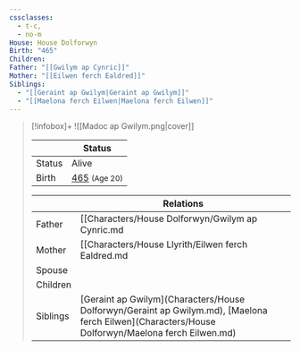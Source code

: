 ```yaml
---
cssclasses:
  - t-c,
  - no-m
House: House Dolforwyn
Birth: "465"
Children: 
Father: "[[Gwilym ap Cynric]]"
Mother: "[[Eilwen ferch Ealdred]]"
Siblings:
  - "[[Geraint ap Gwilym|Geraint ap Gwilym]]"
  - "[[Maelona ferch Eilwen|Maelona ferch Eilwen]]"
---
```

> [!infobox]+
> ![[Madoc ap Gwilym.png|cover]]
>
> || Status   |
> | ---- | ---- |
> |Status| Alive|
> |Birth| [465](465) <small>(Age 20)</small> |
>
> || Relations   |
> | ---- | ---- |
> | Father | [[Characters/House Dolforwyn/Gwilym ap Cynric.md|Gwilym ap Cynric]] |
> | Mother | [[Characters/House Llyrith/Eilwen ferch Ealdred.md|Eilwen ferch Ealdred]] |
> | Spouse |  |
> | Children|  |
> | Siblings | [Geraint ap Gwilym](Characters/House Dolforwyn/Geraint ap Gwilym.md), [Maelona ferch Eilwen](Characters/House Dolforwyn/Maelona ferch Eilwen.md)|
> 

